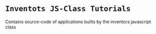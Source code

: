 # `Inventots JS-Class Tutorials`
Contains source-code of applications builts by the inventors javascript class
